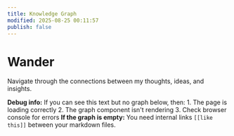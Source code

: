 ```yaml
---
title: Knowledge Graph
modified: 2025-08-25 00:11:57
publish: false
---
```

# Wander 

Navigate through the connections between my thoughts, ideas, and insights. 

**Debug info:** If you can see this text but no graph below, then: 1. The page is loading correctly 2. The graph component isn't rendering 3. Check browser console for errors **If the graph is empty:** You need internal links `[[like this]]` between your markdown files. 


<!-- Graph should render below this line -->